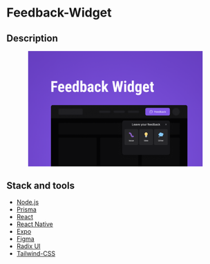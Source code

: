 # Feedback-Widget

## Description

<p align="center">
<img width='80%' height='80%' src="./assets/img/layout.png" alt="Next Level Week feedback Logo"/></p>


## Stack and tools
* [Node.js](https://nodejs.org/en/)
* [Prisma](https://www.prisma.io/)
* [React](https://reactjs.org/)
* [React Native](https://reactnative.dev/)
* [Expo](https://expo.dev/)
* [Figma](https://www.figma.com/)
* [Radix UI](https://www.radix-ui.com/)
* [Tailwind-CSS](https://tailwindcss.com/)
